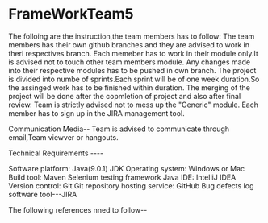 # FrameWorkTeam5
The folloing are the instruction,the team members has to follow:
  The team members has their own github branches and they are advised to work in theri respectives branch.
  Each memeber has to work in their module only.It is advised not to touch other team members module. 
  Any changes made into their respective modules has to be pushed in own branch.
  The project is divided into numbe of sprints.Each sprint will be of one week duration.So the assinged work has to be finished within duration.
  The merging of the project will be done after the copmletion of project and also after final review.
  Team is strictly advised not to mess up the "Generic" module. 
  Each member has to sign up in the JIRA management tool.
  
  Communication Media--
  Team is advised to communicate through email,Team viewver or hangouts.
        
 Technical Requirements ----
 
  Software platform: Java(9.0.1)
  JDK
  Operating system: Windows or Mac
  Build tool: Maven
  Selenium testing framework
  Java IDE: IntelliJ IDEA
  Version control: Git
  Git repository hosting service: GitHub
  Bug defects log software tool---JIRA
  
  The following references nned to follow--
  



  
  
